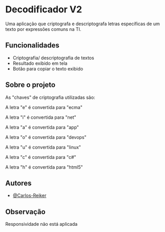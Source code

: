 # Decodificador V2

Uma aplicação que criptografa e descriptografa letras específicas de um
texto por expressões comuns na TI.


## Funcionalidades

- Criptografia/ descriptografia de textos
- Resultado exibido em tela
- Botão para copiar o texto exibido



## Sobre o projeto

As "chaves" de criptografia utilizadas são:

A letra "e" é convertida para "ecma"

A letra "i" é convertida para "net"

A letra "a" é convertida para "app"

A letra "o" é convertida para "devops"

A letra "u" é convertida para "linux"

A letra "c" é convertida para "c#"

A letra "h" é convertida para "html5"

## Autores

- [@Carlos-Reiker](https://github.com/Carlos-Reiker)


## Observação

Responsividade não está aplicada


 
